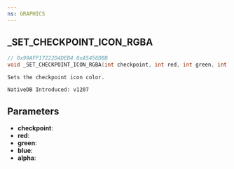 ```yaml
---
ns: GRAPHICS
---
```

## _SET_CHECKPOINT_ICON_RGBA

```c
// 0x99AFF17222D4DEB4 0xA5456DBB
void _SET_CHECKPOINT_ICON_RGBA(int checkpoint, int red, int green, int blue, int alpha);
```

```
Sets the checkpoint icon color.

NativeDB Introduced: v1207
```

## Parameters
* **checkpoint**:
* **red**:
* **green**:
* **blue**:
* **alpha**:
